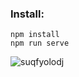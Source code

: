 
### Install:
```
npm install
npm run serve
```
![suqfyolodj](https://cloud.githubusercontent.com/assets/7197750/26509792/fb259c3e-421f-11e7-9906-83a50831060e.gif)

